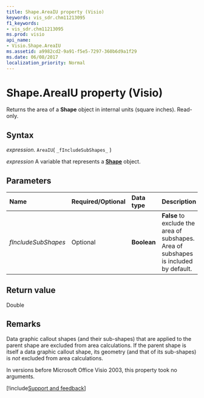 ```yaml
---
title: Shape.AreaIU property (Visio)
keywords: vis_sdr.chm11213095
f1_keywords:
- vis_sdr.chm11213095
ms.prod: visio
api_name:
- Visio.Shape.AreaIU
ms.assetid: a9982cd2-9a91-f5e5-7297-360b6d9a1f29
ms.date: 06/08/2017
localization_priority: Normal
---
```



# Shape.AreaIU property (Visio)

Returns the area of a  **Shape** object in internal units (square inches). Read-only.


## Syntax

_expression_. `AreaIU`( `_fIncludeSubShapes_` )

_expression_ A variable that represents a **[Shape](Visio.Shape.md)** object.


## Parameters



|Name|Required/Optional|Data type|Description|
|:-----|:-----|:-----|:-----|
| _fIncludeSubShapes_|Optional| **Boolean**| **False** to exclude the area of subshapes. Area of subshapes is included by default.|

## Return value

Double


## Remarks

Data graphic callout shapes (and their sub-shapes) that are applied to the parent shape are excluded from area calculations. If the parent shape is itself a data graphic callout shape, its geometry (and that of its sub-shapes) is  _not_ excluded from area calculations.

In versions before Microsoft Office Visio 2003, this property took no arguments.

[!include[Support and feedback](~/includes/feedback-boilerplate.md)]